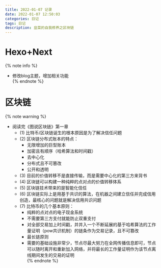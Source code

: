 ```yaml
---
title: 2022-01-07 记录
date: 2022-01-07 12:50:03
categories: 日记
tags: 日记
description: 韭菜的自我修养之区块链
---
```

# Hexo+Next
{% note info %}  
- 修改blog主题，增加相关功能  
{% endnote %}  
# 区块链
{% note warning %}  
- 阅读完《图说区块链》第一章
   - (1) 比特币/区块链诞生的根本原因是为了解决信任问题
   - (2) 区块链分布式账本的特点：
     - 无限增加的巨型账本
     - 加密且有顺序（哈希算法和时间戳）
     - 去中心化
     - 分布式且不可篡改
     - 公开和透明
   - (3) 目前的价值转移不是直接传输，而是需要中心化的第三方来背书
   - (4) 区块链可以构建一种纯粹的点对点的价值转移体系
   - (5) 区块链技术带来的是智能化信任
   - (6) 区块链实际上是用基于共识的算法，在机器之间建立信任并完成信用创造，最核心的问题就是解决信用共识问题
   - (7) 比特币的几个基本原则：
     - 纯粹的点对点的电子现金系统
     - 不需要第三方支付就能防止双重支付
     - 对全部交易加上时间戳，并并入一个不断延展的基于哈希算法的工作量证明（pow共识机制）的链条作为交易记录，且不可篡改
     - 最长链原则
     - 需要的基础设施非常少，节点尽最大努力在全网传播信息即可，节点可以随时离开和重新加入网络，并将最长的工作量证明作为该节点离线期间发生的交易的证明  
{% endnote %} 
